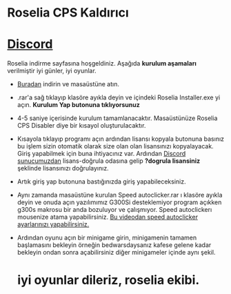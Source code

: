 # Roselia CPS Kaldırıcı

# [Discord](https://discord.gg/TtvbvfPcrr)


Roselia indirme sayfasına hoşgeldiniz. Aşağıda **kurulum aşamaları** verilmiştir iyi günler, iyi oyunlar.

- [Buradan](https://github.com/xFrGrYxk/craftrise-cps-kaldirici/releases/download/roselia/Roselia.Yazilim.rar) indirin ve masaüstüne atın.
- .rar'a sağ tıklayıp klasöre ayıkla deyin ve içindeki Roselia Installer.exe yi açın. **Kurulum Yap butonuna tıklıyorsunuz**
- 4-5 saniye içerisinde kurulum tamamlanacaktır. Masaüstünüze Roselia CPS Disabler diye bir kısayol oluşturulacaktır.
- Kısayola tıklayıp programı açın ardından lisansı kopyala butonuna basınız bu işlem sizin otomatik olarak size olan olan lisansınızı kopyalayacak. Giriş yapabilmek için buna ihtiyacınız var. Ardından [Discord sunucumuzdan](https://discord.gg/TtvbvfPcrr) lisans-doğrula odasına gelip **?dogrula lisansiniz** şeklinde lisansınızı doğrulayınız.
- Artık giriş yap butonuna bastığınızda giriş yapabileceksiniz.
- Aynı zamanda masaüstüne kurulan Speed autoclicker.rar ı klasöre ayıkla deyin ve onuda açın yazılımımız G300Si desteklemiyor program açıkken g300s makrosu bir anda bozuluyor ve çalışmıyor. Speed autoclickerı mousenize atama yapabilirsiniz. [Bu videodan speed autoclicker ayarlarınızı yapabilirsiniz.](https://www.youtube.com/watch?v=RquS9bz3GNg)
- Ardından oyunu açın bir minigame girin, minigamenin tamamen başlamasını bekleyin örneğin bedwarsdaysanız kafese gelene kadar bekleyin ondan sonra açabilirsiniz diğer minigameler içinde aynı şekil.

  # iyi oyunlar dileriz, roselia ekibi.
